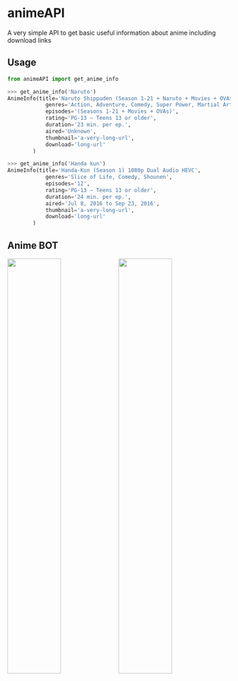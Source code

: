 # animeAPI

A very simple API to get basic useful information about anime including download links


## Usage

```python
from animeAPI import get_anime_info

>>> get_anime_info('Naruto') 
AnimeInfo(title='Naruto Shippuden (Season 1-21 + Naruto + Movies + OVAs) 1080p Dual Audio HEVC', 
            genres='Action, Adventure, Comedy, Super Power, Martial Arts, Shounen', 
            episodes='(Seasons 1-21 + Movies + OVAs)', 
            rating='PG-13 – Teens 13 or older', 
            duration='23 min. per ep.', 
            aired='Unknown', 
            thumbnail='a-very-long-url', 
            download='long-url'
        )

>>> get_anime_info('Handa kun') 
AnimeInfo(title='Handa-Kun (Season 1) 1080p Dual Audio HEVC', 
            genres='Slice of Life, Comedy, Shounen', 
            episodes='12', 
            rating='PG-13 – Teens 13 or older', 
            duration='24 min. per ep.', 
            aired='Jul 8, 2016 to Sep 23, 2016', 
            thumbnail='a-very-long-url', 
            download='long-url'
        )
```

## Anime BOT

<img src='media/ss_naruto.jpg' width=49%>
<img src='media/ss_aot.jpg' width=49%>